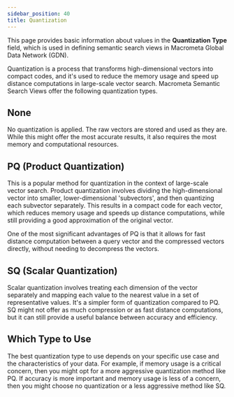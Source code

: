```yaml
---
sidebar_position: 40
title: Quantization
---
```


This page provides basic information about values in the **Quantization Type** field, which is used in defining semantic search views in Macrometa Global Data Network (GDN).

Quantization is a process that transforms high-dimensional vectors into compact codes, and it's used to reduce the memory usage and speed up distance computations in large-scale vector search. Macrometa Semantic Search Views offer the following quantization types.

## None

No quantization is applied. The raw vectors are stored and used as they are. While this might offer the most accurate results, it also requires the most memory and computational resources.

## PQ (Product Quantization)

This is a popular method for quantization in the context of large-scale vector search. Product quantization involves dividing the high-dimensional vector into smaller, lower-dimensional 'subvectors', and then quantizing each subvector separately. This results in a compact code for each vector, which reduces memory usage and speeds up distance computations, while still providing a good approximation of the original vector.

One of the most significant advantages of PQ is that it allows for fast distance computation between a query vector and the compressed vectors directly, without needing to decompress the vectors.

## SQ (Scalar Quantization)

Scalar quantization involves treating each dimension of the vector separately and mapping each value to the nearest value in a set of representative values. It's a simpler form of quantization compared to PQ. SQ might not offer as much compression or as fast distance computations, but it can still provide a useful balance between accuracy and efficiency.

## Which Type to Use

The best quantization type to use depends on your specific use case and the characteristics of your data. For example, if memory usage is a critical concern, then you might opt for a more aggressive quantization method like PQ. If accuracy is more important and memory usage is less of a concern, then you might choose no quantization or a less aggressive method like SQ.
